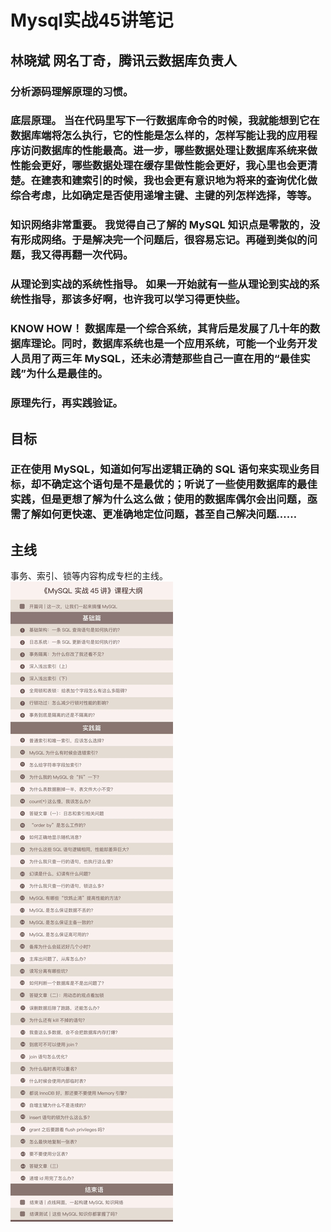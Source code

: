 # Mysql实战45讲笔记  
## 林晓斌 网名丁奇，腾讯云数据库负责人
### **分析源码理解原理**的习惯。
### **底层原理。** 当在代码里写下一行数据库命令的时候，我就能想到它在数据库端将怎么执行，它的性能是怎么样的，怎样写能让我的应用程序访问数据库的性能最高。进一步，哪些数据处理让数据库系统来做性能会更好，哪些数据处理在缓存里做性能会更好，我心里也会更清楚。在建表和建索引的时候，我也会更有意识地为将来的查询优化做综合考虑，比如确定是否使用递增主键、主键的列怎样选择，等等。
### **知识网络非常重要。** 我觉得自己了解的 MySQL 知识点是零散的，没有形成网络。于是解决完一个问题后，很容易忘记。再碰到类似的问题，我又得再翻一次代码。
### **从理论到实战的系统性指导。** 如果一开始就有一些从理论到实战的系统性指导，那该多好啊，也许我可以学习得更快些。
### **KNOW HOW！** 数据库是一个综合系统，其背后是发展了几十年的数据库理论。同时，数据库系统也是一个应用系统，可能一个业务开发人员用了两三年 MySQL，还未必清楚那些自己一直在用的“最佳实践”为什么是最佳的。
### **原理先行，再实践验证。**
## 目标
### 正在使用 MySQL，知道如何写出逻辑正确的 SQL 语句来实现业务目标，却不确定这个语句是不是最优的；听说了一些使用数据库的最佳实践，但是更想了解为什么这么做；使用的数据库偶尔会出问题，亟需了解如何更快速、更准确地定位问题，甚至自己解决问题……
## 主线
事务、索引、锁等内容构成专栏的主线。
![](image/大纲.webp)